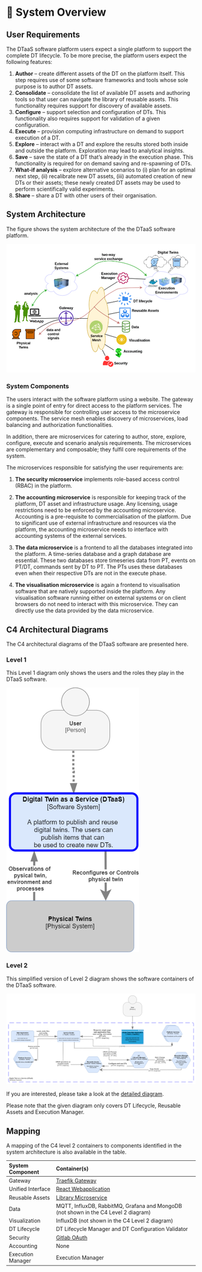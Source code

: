 # :european_castle: System Overview

## User Requirements

The DTaaS software platform users expect a single platform
to support the complete DT lifecycle. To be more precise,
the platform users expect the following features:

1. **Author** – create different assets of the DT on the
   platform itself. This step requires use of some software
   frameworks and tools whose sole purpose is to author
   DT assets.
1. **Consolidate** – consolidate the list of available DT assets
   and authoring tools so that user can navigate the library
   of reusable assets. This functionality requires support
   for discovery of available assets.
1. **Configure** – support selection and configuration of
   DTs. This functionality also requires support for validation
   of a given configuration.
1. **Execute** – provision computing infrastructure on demand to
   support execution of a DT.
1. **Explore** – interact with a DT and explore the results
   stored both inside and outside the platform. Exploration
   may lead to analytical insights.
1. **Save** – save the state of a DT that’s already in the
   execution phase. This functionality is required for on
   demand saving and re-spawning of DTs.
1. **What-if analysis** – explore alternative scenarios to (i)
   plan for an optimal next step, (ii) recalibrate new DT
   assets, (iii) automated creation of new DTs or their
   assets; these newly created DT assets may be used to
   perform scientifically valid experiments.
1. **Share** – share a DT with other users of their organisation.

## System Architecture

The figure shows the system architecture of the the DTaaS software platform.

![System architecture](architecture.png)

### System Components

The users interact with the software platform using a website.
The gateway is a single point of entry for direct access to the platform
services. The gateway is responsible for controlling user access to
the microservice components. The service mesh
enables discovery of microservices, load balancing and authorization
functionalities.

In addition, there are microservices for catering to author, store,
explore, configure, execute and scenario analysis requirements.
The microservices are complementary and composable; they fulfil
core requirements of the system.

The microservices responsible for satisfying the user requirements are:

1. **The security microservice** implements
   role-based access control (RBAC) in the platform.
1. **The accounting microservice** is responsible for keeping track of the
   platform, DT asset and infrastructure usage. Any licensing,
   usage restrictions need to be enforced by the accounting
   microservice. Accounting is a pre-requisite to commercialisation of
   the platform.
   Due to significant use of external
   infrastructure and resources via the platform, the accounting
   microservice needs to interface with accounting systems of
   the external services.

1. **The data microservice** is a frontend to all the databases
   integrated into the platform. A time-series database and a
   graph database are essential. These two databases store timeseries
   data from PT, events on PT/DT, commands sent by
   DT to PT. The PTs uses these databases even when their
   respective DTs are not in the execute phase.
1. **The visualisation microservice** is again a frontend to
   visualisation software that are natively supported inside the platform.
   Any visualisation software running either on external
   systems or on client browsers do not need to interact with
   this microservice. They can directly use the data provided by
   the data microservice.

## C4 Architectural Diagrams

The C4 architectural diagrams of the DTaaS software are presented here.

### Level 1

This Level 1 diagram only shows the users and the roles
they play in the DTaaS software.

<img src="C4-L1_diagram.png" alt="C4 Level 1 diagram" width="70%"/>

### Level 2

This simplified version of Level 2 diagram shows
the software containers of the DTaaS software.

![C4 Level 2 diagram](C4-L2_diagram_simplified.png)

If you are interested, please take a look at
the [detailed diagram](C4-L2_diagram_detailed.png).

Please note that the given diagram only
covers DT Lifecycle, Reusable Assets and Execution Manager.

## Mapping

A mapping of the C4 level 2 containers to components
identified in the system architecture is also available in the table.

| System Component  | Container(s)                                                                                                                             |
| :---------------- | :--------------------------------------------------------------------------------------------------------------------------------------- |
| Gateway           | [Traefik Gateway](https://github.com/INTO-CPS-Association/DTaaS/tree/feature/distributed-demo/servers/config/gateway#the-gateway-server) |
| Unified Interface | [React Webapplication](../client/client.md)                                                                                              |
| Reusable Assets   | [Library Microservice](../servers/lib/lib-ms.md)                                                                                         |
| Data              | MQTT, InfluxDB, RabbitMQ, Grafana and MongoDB (not shown in the C4 Level 2 diagram)                                                      |
| Visualization     | InfluxDB (not shown in the C4 Level 2 diagram)                                                                                           |
| DT Lifecycle      | DT Lifecycle Manager and DT Configuration Validator                                                                                      |
| Security          | [Gitlab OAuth](../../admin/client/auth.md)                                                                                               |
| Accounting        | None                                                                                                                                     |
| Execution Manager | Execution Manager                                                                                                                        |
